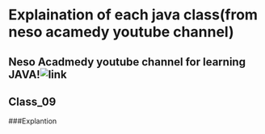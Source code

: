 # Explaination of each java class(from neso acamedy youtube channel)
## Neso Acadmedy youtube channel for learning JAVA!![link](<https://www.youtube.com/watch?v=VHbSopMyc4M&list=PLBlnK6fEyqRjKA_NuK9mHmlk0dZzuP1P5>)
## Class_09
###Explantion
